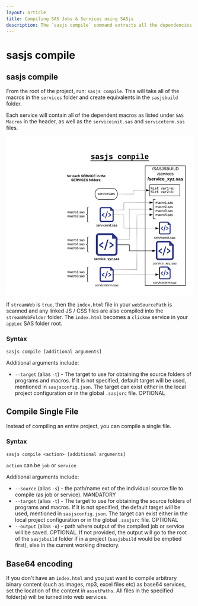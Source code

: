 ```yaml
---
layout: article
title: Compiling SAS Jobs & Services using SASjs
description: The `sasjs compile` command extracts all the dependencies and input programs for each service / job and includes them in a single file ready for deployment
---
```


# sasjs compile

## sasjs compile

From the root of the project, run: `sasjs compile`. This will take all of the macros in the `services` folder and create equivalents in the `sasjsbuild` folder.

Each service will contain all of the dependent macros as listed under `SAS Macros` in the header, as well as the `serviceinit.sas` and `serviceterm.sas` files.

![sasjscliflow.png](/img/sasjscompile.png)

If `streamWeb` is `true`, then the `index.html` file in your `webSourcePath` is scanned and any linked JS / CSS files are also compiled into the `streamWebFolder` folder. The `index.html` becomes a `clickme` service in your `appLoc` SAS folder root.

### Syntax

```
sasjs compile [additional arguments]
```

Additional arguments include:

- `--target` (alias `-t`) - The target to use for obtaining the source folders of programs and macros. If it is not specified, default target will be used, mentioned in `sasjsconfig.json`. The target can exist either in the local project configuration or in the global `.sasjsrc` file. OPTIONAL

## Compile Single File

Instead of compiling an entire project, you can compile a single file.

### Syntax

```
sasjs compile <action> [additional arguments]
```

`action` can be `job` or `service`

Additional arguments include:

- `--source` (alias `-s`) - the path/name.ext of the individual source file to compile (as job or service). MANDATORY
- `--target` (alias `-t`) - The target to use for obtaining the source folders of programs and macros. If it is not specified, the default target will be used, mentioned in `sasjsconfig.json`. The target can exist either in the local project configuration or in the global `.sasjsrc` file. OPTIONAL
- `--output` (alias `-o`) - path where output of the compiled job or service will be saved. OPTIONAL. If not provided, the output will go to the root of the `sasjsbuild` folder if in a project (`sasjsbuild` would be emptied first), else in the current working directory.

## Base64 encoding

If you don't have an `index.html` and you just want to compile arbitrary binary content (such as images, mp3, excel files etc) as base64 services, set the location of the content in `assetPaths`. All files in the specified folder(s) will be turned into web services.
